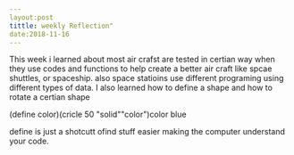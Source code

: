 ```yaml
---
layout:post
tittle: weekly Reflection"
date:2018-11-16
---
```


This week i learned about most air crafst are tested in certian way when they use codes and functions to help create a better air craft like spcae shuttles, or spaceship. also space statioins use different programing using different types of data. I also learned how to define a shape and how to rotate a certian shape

(define color)(cricle 50 "solid""color")color blue

define is just a shotcutt ofind stuff easier making the computer understand your code.
